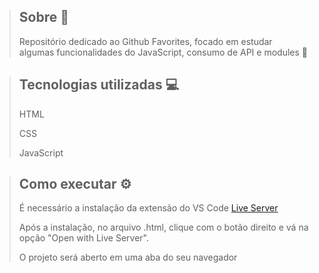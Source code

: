 > ## Sobre 📖
>
> Repositório dedicado ao Github Favorites, focado em estudar algumas funcionalidades do JavaScript, consumo de API e modules 🚀

> ## Tecnologias utilizadas 💻
>
> HTML
>
> CSS
> 
> JavaScript

> ## Como executar ⚙️
> É necessário a instalação da extensão do VS Code [Live Server](https://marketplace.visualstudio.com/items?itemName=ritwickdey.LiveServer)
>
> Após a instalação, no arquivo .html, clique com o botão direito e vá na opção "Open with Live Server".
>
> O projeto será aberto em uma aba do seu navegador
